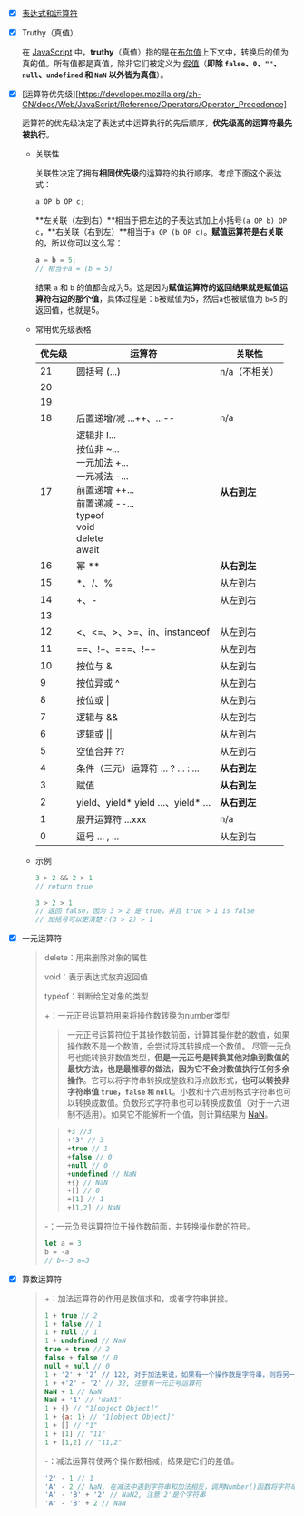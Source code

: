 - [x] [表达式和运算符](https://developer.mozilla.org/zh-CN/docs/Web/JavaScript/Reference/Operators)

- [x] Truthy（真值）

  在 [JavaScript](https://developer.mozilla.org/zh-CN/docs/Glossary/JavaScript) 中，**truthy**（真值）指的是在[布尔值](https://developer.mozilla.org/zh-CN/docs/Glossary/Boolean)上下文中，转换后的值为真的值。所有值都是真值，除非它们被定义为 [假值](https://developer.mozilla.org/zh-CN/docs/Glossary/Falsy)（**即除 `false`、`0`、`""`、`null`、`undefined` 和 `NaN` 以外皆为真值**）。

- [x] [运算符优先级][https://developer.mozilla.org/zh-CN/docs/Web/JavaScript/Reference/Operators/Operator_Precedence]

  运算符的优先级决定了表达式中运算执行的先后顺序，**优先级高的运算符最先被执行**。

  - 关联性

    关联性决定了拥有**相同优先级**的运算符的执行顺序。考虑下面这个表达式：

    ```js
    a OP b OP c;
    ```

    **左关联（左到右）**相当于把左边的子表达式加上小括号`(a OP b) OP c`，**右关联（右到左）**相当于`a OP (b OP c)`。**赋值运算符是右关联**的，所以你可以这么写：

    ```js
    a = b = 5; 
    // 相当于a = (b = 5)
    ```

    结果 `a` 和 `b` 的值都会成为5。这是因为**赋值运算符的返回结果就是赋值运算符右边的那个值**，具体过程是：`b`被赋值为5，然后`a`也被赋值为 `b=5` 的返回值，也就是5。

  - 常用优先级表格

    | 优先级 | 运算符                                                       | 关联性        |
    | ------ | ------------------------------------------------------------ | ------------- |
    | 21     | 圆括号 (...)                                                 | n/a（不相关） |
    | 20     |                                                              |               |
    | 19     |                                                              |               |
    | 18     | 后置递增/减 ...++、...--                                     | n/a           |
    | 17     | 逻辑非 !...<br />按位非 ~...<br />一元加法 +...<br />一元减法 -...<br />前置递增 ++...<br />前置递减 --...<br />typeof<br />void<br />delete<br />await | **从右到左**  |
    | 16     | 幂 **                                                        | **从右到左**  |
    | 15     | *、/、%                                                      | 从左到右      |
    | 14     | +、-                                                         | 从左到右      |
    | 13     |                                                              |               |
    | 12     | <、<=、>、>=、in、instanceof                                 | 从左到右      |
    | 11     | ==、!=、===、!==                                             | 从左到右      |
    | 10     | 按位与 &                                                     | 从左到右      |
    | 9      | 按位异或 ^                                                   | 从左到右      |
    | 8      | 按位或 \|                                                    | 从左到右      |
    | 7      | 逻辑与 &&                                                    | 从左到右      |
    | 6      | 逻辑或 \|\|                                                  | 从左到右      |
    | 5      | 空值合并 ??                                                  | 从左到右      |
    | 4      | 条件（三元）运算符 ... ? ...  :  ...                         | **从右到左**  |
    | 3      | 赋值                                                         | **从右到左**  |
    | 2      | yield、yield* yield …、yield* …                              | **从右到左**  |
    | 1      | 展开运算符  ...xxx                                           | n/a           |
    | 0      | 逗号 ... , ...                                               | 从左到右      |

  - 示例

    ```js
    3 > 2 && 2 > 1
    // return true
    
    3 > 2 > 1
    // 返回 false，因为 3 > 2 是 true，并且 true > 1 is false
    // 加括号可以更清楚：(3 > 2) > 1
    ```

- [x] 一元运算符

  >delete：用来删除对象的属性
  >
  >void：表示表达式放弃返回值
  >
  >typeof：判断给定对象的类型
  >
  >+：一元正号运算符用来将操作数转换为number类型
  >
  >>一元正号运算符位于其操作数前面，计算其操作数的数值，如果操作数不是一个数值，会尝试将其转换成一个数值。 尽管一元负号也能转换非数值类型，**但是一元正号是转换其他对象到数值的最快方法，也是最推荐的做法，因为它不会对数值执行任何多余操作**。它可以将字符串转换成整数和浮点数形式，**也可以转换非字符串值 `true`，`false` `和` `null`**。小数和十六进制格式字符串也可以转换成数值。负数形式字符串也可以转换成数值（对于十六进制不适用）。如果它不能解析一个值，则计算结果为 [NaN](https://developer.mozilla.org/zh-CN/docs/Web/JavaScript/Reference/Global_Objects/NaN)。
  >
  >>```js
  >>+3 //3
  >>+'3' // 3
  >>+true // 1
  >>+false // 0
  >>+null // 0
  >>+undefined // NaN
  >>+{} // NaN
  >>+[] // 0
  >>+[1] // 1
  >>+[1,2] // NaN
  >>```
  >
  >-：一元负号运算符位于操作数前面，并转换操作数的符号。
  >
  >```js
  >let a = 3
  >b = -a
  >// b=-3 a=3
  >```

- [x] 算数运算符

  >+：加法运算符的作用是数值求和，或者字符串拼接。
  >
  >```js
  >1 + true // 2
  >1 + false // 1
  >1 + null // 1
  >1 + undefined // NaN
  >true + true // 2
  >false + false // 0
  >null + null // 0
  >1 + '2' + '2’ // 122, 对于加法来说，如果有一个操作数是字符串，则将另一个操作数也转换为字符串，然后将两者拼接
  >1 + +'2' + '2' // 32, 注意有一元正号运算符
  >NaN + 1 // NaN
  >NaN + '1' // 'NaN1'
  >1 + {} // "1[object Object]"
  >1 + {a: 1} // "1[object Object]"
  >1 + [] // "1"
  >1 + [1] // "11"
  >1 + [1,2] // "11,2"
  >```
  >
  >-：减法运算符使两个操作数相减，结果是它们的差值。
  >
  >```js
  >'2' - 1 // 1
  >'A' - 2 // NaN, 在减法中遇到字符串和加法相反，调用Number()函数将字符串转换为数字，不能转换则返回NaN
  >'A' - 'B' + '2' // NaN2, 注意'2'是个字符串
  >'A' - 'B' + 2 // NaN
  >```